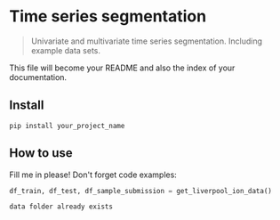 # Time series segmentation
> Univariate and multivariate time series segmentation. Including example data sets.


This file will become your README and also the index of your documentation.

## Install

`pip install your_project_name`

## How to use

Fill me in please! Don't forget code examples:

```python
df_train, df_test, df_sample_submission = get_liverpool_ion_data()
```

    data folder already exists
    

